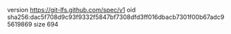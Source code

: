 version https://git-lfs.github.com/spec/v1
oid sha256:dac5f708d9c93f9332f5847bf7308dfd3ff016dbacb7301f00b67adc95619869
size 694
